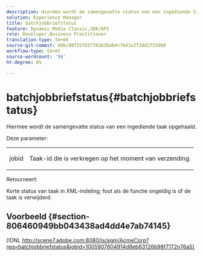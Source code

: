 ```yaml
---
description: Hiermee wordt de samengevatte status van een ingediende taak opgehaald.
solution: Experience Manager
title: batchjobbriefstatus
feature: Dynamic Media Classic,SDK/API
role: Developer,Business Practitioner
translation-type: tm+mt
source-git-commit: d0bc88f55f857762b3bab4c76d1e3f3dd2733d60
workflow-type: tm+mt
source-wordcount: '56'
ht-degree: 0%

---
```



# batchjobbriefstatus{#batchjobbriefstatus}

Hiermee wordt de samengevatte status van een ingediende taak opgehaald.

Deze parameter:

<table id="simpletable_86E581DBB352479CB4CB531434D91E83"> 
 <tr class="strow"> 
  <td class="stentry"> <p> <span class="codeph"> jobid  </span> </p> </td> 
  <td class="stentry"> <p>Taak-id die is verkregen op het moment van verzending. </p> </td> 
 </tr> 
</table>

Retourneert:

Korte status van taak in XML-indeling; fout als de functie ongeldig is of de taak is verwijderd.

## Voorbeeld {#section-806460949bb043438ad4dd4e7ab74145}

[!DNL http://scene7.adobe.com:8080/is/agm/AcmeCorp?req=batchjobbriefstatus&jobid=1005907604914d8eb63126b98f7172n76a5]
